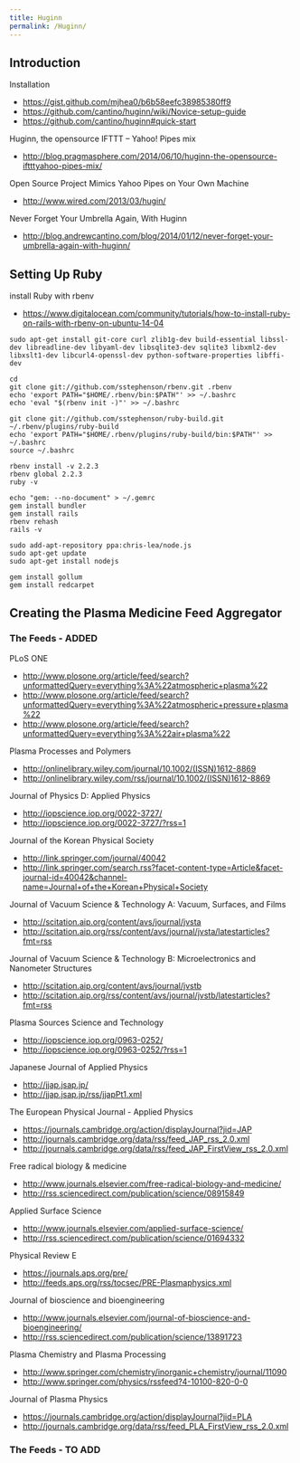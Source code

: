 ```yaml
---
title: Huginn
permalink: /Huginn/
---
```


Introduction
------------

Installation

-   <https://gist.github.com/mjhea0/b6b58eefc38985380ff9>
-   <https://github.com/cantino/huginn/wiki/Novice-setup-guide>
-   <https://github.com/cantino/huginn#quick-start>

Huginn, the opensource IFTTT – Yahoo! Pipes mix

-   <http://blog.pragmasphere.com/2014/06/10/huginn-the-opensource-iftttyahoo-pipes-mix/>

Open Source Project Mimics Yahoo Pipes on Your Own Machine

-   <http://www.wired.com/2013/03/hugin/>

Never Forget Your Umbrella Again, With Huginn

-   <http://blog.andrewcantino.com/blog/2014/01/12/never-forget-your-umbrella-again-with-huginn/>

Setting Up Ruby
---------------

install Ruby with rbenv

-   <https://www.digitalocean.com/community/tutorials/how-to-install-ruby-on-rails-with-rbenv-on-ubuntu-14-04>

<!-- -->

    sudo apt-get install git-core curl zlib1g-dev build-essential libssl-dev libreadline-dev libyaml-dev libsqlite3-dev sqlite3 libxml2-dev libxslt1-dev libcurl4-openssl-dev python-software-properties libffi-dev

    cd
    git clone git://github.com/sstephenson/rbenv.git .rbenv
    echo 'export PATH="$HOME/.rbenv/bin:$PATH"' >> ~/.bashrc
    echo 'eval "$(rbenv init -)"' >> ~/.bashrc

    git clone git://github.com/sstephenson/ruby-build.git ~/.rbenv/plugins/ruby-build
    echo 'export PATH="$HOME/.rbenv/plugins/ruby-build/bin:$PATH"' >> ~/.bashrc
    source ~/.bashrc

    rbenv install -v 2.2.3
    rbenv global 2.2.3
    ruby -v

    echo "gem: --no-document" > ~/.gemrc
    gem install bundler
    gem install rails
    rbenv rehash
    rails -v

    sudo add-apt-repository ppa:chris-lea/node.js
    sudo apt-get update
    sudo apt-get install nodejs

    gem install gollum
    gem install redcarpet

Creating the Plasma Medicine Feed Aggregator
--------------------------------------------

### The Feeds - ADDED

PLoS ONE

-   <http://www.plosone.org/article/feed/search?unformattedQuery=everything%3A%22atmospheric+plasma%22>
-   <http://www.plosone.org/article/feed/search?unformattedQuery=everything%3A%22atmospheric+pressure+plasma%22>
-   <http://www.plosone.org/article/feed/search?unformattedQuery=everything%3A%22air+plasma%22>

Plasma Processes and Polymers

-   <http://onlinelibrary.wiley.com/journal/10.1002/(ISSN)1612-8869>
-   <http://onlinelibrary.wiley.com/rss/journal/10.1002/(ISSN)1612-8869>

Journal of Physics D: Applied Physics

-   <http://iopscience.iop.org/0022-3727/>
-   <http://iopscience.iop.org/0022-3727/?rss=1>

Journal of the Korean Physical Society

-   <http://link.springer.com/journal/40042>
-   <http://link.springer.com/search.rss?facet-content-type=Article&facet-journal-id=40042&channel-name=Journal+of+the+Korean+Physical+Society>

Journal of Vacuum Science & Technology A: Vacuum, Surfaces, and Films

-   <http://scitation.aip.org/content/avs/journal/jvsta>
-   <http://scitation.aip.org/rss/content/avs/journal/jvsta/latestarticles?fmt=rss>

Journal of Vacuum Science & Technology B: Microelectronics and Nanometer Structures

-   <http://scitation.aip.org/content/avs/journal/jvstb>
-   <http://scitation.aip.org/rss/content/avs/journal/jvstb/latestarticles?fmt=rss>

Plasma Sources Science and Technology

-   <http://iopscience.iop.org/0963-0252/>
-   <http://iopscience.iop.org/0963-0252/?rss=1>

Japanese Journal of Applied Physics

-   <http://jjap.jsap.jp/>
-   <http://jjap.jsap.jp/rss/jjapPt1.xml>

The European Physical Journal - Applied Physics

-   <https://journals.cambridge.org/action/displayJournal?jid=JAP>
-   <http://journals.cambridge.org/data/rss/feed_JAP_rss_2.0.xml>
-   <http://journals.cambridge.org/data/rss/feed_JAP_FirstView_rss_2.0.xml>

Free radical biology & medicine

-   <http://www.journals.elsevier.com/free-radical-biology-and-medicine/>
-   <http://rss.sciencedirect.com/publication/science/08915849>

Applied Surface Science

-   <http://www.journals.elsevier.com/applied-surface-science/>
-   <http://rss.sciencedirect.com/publication/science/01694332>

Physical Review E

-   <https://journals.aps.org/pre/>
-   <http://feeds.aps.org/rss/tocsec/PRE-Plasmaphysics.xml>

Journal of bioscience and bioengineering

-   <http://www.journals.elsevier.com/journal-of-bioscience-and-bioengineering/>
-   <http://rss.sciencedirect.com/publication/science/13891723>

Plasma Chemistry and Plasma Processing

-   <http://www.springer.com/chemistry/inorganic+chemistry/journal/11090>
-   <http://www.springer.com/physics/rssfeed?4-10100-820-0-0>

Journal of Plasma Physics

-   <https://journals.cambridge.org/action/displayJournal?jid=PLA>
-   <http://journals.cambridge.org/data/rss/feed_PLA_FirstView_rss_2.0.xml>

### The Feeds - TO ADD